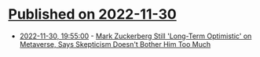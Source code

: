# [Published on 2022-11-30](index.md)

* [2022-11-30, 19:55:00](https://tech.slashdot.org/story/22/11/30/1955207/mark-zuckerberg-still-long-term-optimistic-on-metaverse-says-skepticism-doesnt-bother-him-too-much?utm_source=rss1.0mainlinkanon&utm_medium=feed) - [Mark Zuckerberg Still 'Long-Term Optimistic' on Metaverse, Says Skepticism Doesn't Bother Him Too Much](https://tech.slashdot.org/story/22/11/30/1955207/mark-zuckerberg-still-long-term-optimistic-on-metaverse-says-skepticism-doesnt-bother-him-too-much?utm_source=rss1.0mainlinkanon&utm_medium=feed)
